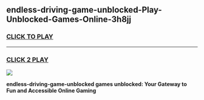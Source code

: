 
## endless-driving-game-unblocked-Play-Unblocked-Games-Online-3h8jj
<h3>
<a href="https://premium76.site?title=endless-driving-game-unblocked&ref=25A">CLICK TO PLAY</a></h3>
<hr>

<h3>
<a href="https://premium76.site?title=endless-driving-game-unblocked&ref=25A">CLICK 2 PLAY</a>
  
</h3>

<a href="https://premium76.site?title=endless-driving-game-unblocked&ref=25A"><img src="https://clearcache.store/games.png"></a>


**endless-driving-game-unblocked games unblocked: Your Gateway to Fun and Accessible Online Gaming**
